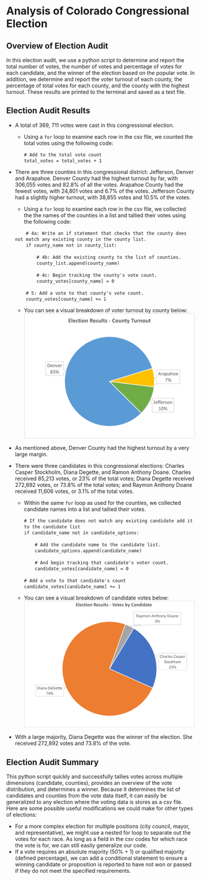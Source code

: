 # Analysis of Colorado Congressional Election

## Overview of Election Audit
In this election audit, we use a python script to determine and report the total number of votes, the number of votes and percentage of votes for each candidate, and the winner of the election based on the popular vote. In addition, we determine and report the voter turnout of each county, the percentage of total votes for each county, and the county with the highest turnout. These results are printed to the terminal and saved as a text file. 

## Election Audit Results
* A total of 369, 711 votes were cast in this congressional election. 
    * Using a `for` loop to examine each row in the csv file, we counted the total votes using the following code:

        ```
        # Add to the total vote count  
        total_votes = total_votes + 1
        ```

* There are three counties in this congressional district: Jefferson, Denver and Arapahoe. Denver County had the highest turnout by far, with 306,055 votes and 82.8% of all the votes. Arapahoe County had the fewest votes, with 24,801 votes and 6.7% of the votes. Jefferson County had a slightly higher turnout, with 38,855 votes and 10.5% of the votes.  
    * Using a `for` loop to examine each row in the csv file, we collected the the names of the counties in a list and tallied their votes using the following code:  
    
    ```
        # 4a: Write an if statement that checks that the county does not match any existing county in the county list.
        if county_name not in county_list:

            # 4b: Add the existing county to the list of counties.
            county_list.append(county_name)

            # 4c: Begin tracking the county's vote count.
            county_votes[county_name] = 0

        # 5: Add a vote to that county's vote count.
        county_votes[county_name] += 1
     ```
    * You can see a visual breakdown of voter turnout by county below:
![Election Results - County Turnout](Resources/county_results.png)

* As mentioned above, Denver County had the highest turnout by a very large margin.

* There were three candidates in this congressional elections: Charles Casper Stockholm, Diana Degette, and Ramon Anthony Doane. Charles received 85,213 votes, or 23% of the total votes; Diana Degette received 272,892 votes, or 73.8% of the total votes; and Raymon Anthony Doane received 11,606 votes, or 3.1% of the total votes.
    * Within the same `for` loop as used for the counties, we collected candidate names into a list and tallied their votes. 
    
        ```
        # If the candidate does not match any existing candidate add it to the candidate list
        if candidate_name not in candidate_options:

            # Add the candidate name to the candidate list.
            candidate_options.append(candidate_name)

            # And begin tracking that candidate's voter count.
            candidate_votes[candidate_name] = 0

        # Add a vote to that candidate's count
        candidate_votes[candidate_name] += 1

        ```
    * You can see a visual breakdown of candidate votes below:
 ![Election Results - Candidate Votes](Resources/candidate_results.png)
 
* With a large majority, Diana Degette was the winner of the election. She received 272,892 votes and 73.8% of the vote.

## Election Audit Summary
This python script quickly and successfully tallies votes across multiple dimensions (candidate, counties), provides an overview of the vote distribution, and determines a winner. Because it determines the list of candidates and counties from the vote data itself, it can easily be generalized to any election where the voting data is stores as a csv file. Here are some possible useful modifications we could make for other types of elections:
* For a more complex election for multiple positions (city council, mayor, and representative), we might use a nested for loop to separate out the votes for each race. As long as a field in the csv codes for which race the vote is for, we can still easily generalize our code.
* If a vote requires an absolute majority (50% + 1) or qualified majority (defined percentage), we can add a conditional statement to ensure a winning candidate or proposition is reported to have not won or passed if they do not meet the specified requirements. 

